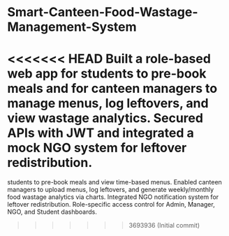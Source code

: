 # Smart-Canteen-Food-Wastage-Management-System
<<<<<<< HEAD
Built a role-based web app for students to pre-book meals and for canteen managers to manage menus, log leftovers, and view wastage analytics. Secured APIs with JWT and integrated a mock NGO system for leftover redistribution.
=======
students to pre-book meals and view time-based menus. Enabled canteen managers to upload menus, log leftovers, and generate weekly/monthly food wastage analytics via charts. Integrated NGO notification system for leftover redistribution. Role-specific access control for Admin, Manager, NGO, and Student dashboards.
>>>>>>> 3693936 (Initial commit)
